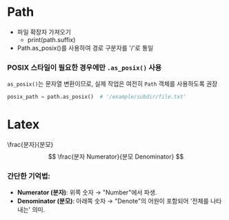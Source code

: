 # Path
- 파일 확장자 가져오기
    - print(path.suffix)
- Path.as_posix()를 사용하여 경로 구분자를 '/'로 통일
### **POSIX 스타일이 필요한 경우에만 `.as_posix()` 사용**
`as_posix()`는 문자열 변환이므로, 실제 작업은 여전히 `Path` 객체를 사용하도록 권장
```python
posix_path = path.as_posix()  # '/example/subdir/file.txt'
```
# Latex
\frac{분자}{분모}
$$
\frac{분자 Numerator}{분모 Denominator}
$$
### 간단한 기억법:
- **Numerator (분자)**: 위쪽 숫자 → "Number"에서 파생.
- **Denominator (분모)**: 아래쪽 숫자 → "Denote"의 어원이 포함되어 '전체를 나타내는' 의미.